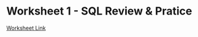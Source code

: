 # Worksheet 1 - SQL Review & Pratice

[Worksheet Link](https://docs.google.com/document/d/1HfnAzSTlMDQho-vDABggwVKywb-TC7rJ/edit)
